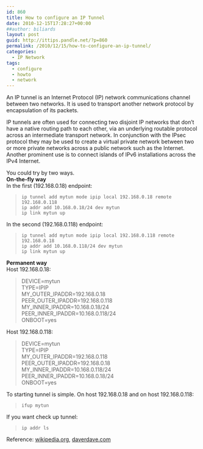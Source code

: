 ```yaml
---
id: 860
title: How to configure an IP Tunnel
date: 2010-12-15T17:28:27+00:00
##author: biliards
layout: post
guid: http://ittips.pandle.net/?p=860
permalink: /2010/12/15/how-to-configure-an-ip-tunnel/
categories:
  - IP Network
tags:
  - configure
  - howto
  - network
---
```

An IP tunnel is an Internet Protocol (IP) network communications channel between two networks. It is used to transport another network protocol by encapsulation of its packets.

IP tunnels are often used for connecting two disjoint IP networks that don&#8217;t have a native routing path to each other, via an underlying routable protocol across an intermediate transport network. In conjunction with the IPsec protocol they may be used to create a virtual private network between two or more private networks across a public network such as the Internet. Another prominent use is to connect islands of IPv6 installations across the IPv4 Internet.

You could try by two ways.  
**On-the-fly way**  
In the first (192.168.0.18) endpoint:  
> `ip tunnel add mytun mode ipip local 192.168.0.18 remote 192.168.0.118`<br />
`ip addr add 10.168.0.18/24 dev mytun`<br />
`ip link mytun up`  

In the second (192.168.0.118) endpoint:  
> `ip tunnel add mytun mode ipip local 192.168.0.118 remote 192.168.0.18`<br />
`ip addr add 10.168.0.118/24 dev mytun`<br />
`ip link mytun up`

**Permanent way**  
Host 192.168.0.18:  
> DEVICE=mytun<br />
TYPE=IPIP<br />
MY_OUTER_IPADDR=192.168.0.18<br />
PEER_OUTER_IPADDR=192.168.0.118<br />
MY_INNER_IPADDR=10.168.0.18/24<br />
PEER_INNER_IPADDR=10.168.0.118/24<br />
ONBOOT=yes

Host 192.168.0.118:  
> DEVICE=mytun<br />
TYPE=IPIP<br />
MY_OUTER_IPADDR=192.168.0.118<br />
PEER_OUTER_IPADDR=192.168.0.18<br />
MY_INNER_IPADDR=10.168.0.118/24<br />
PEER_INNER_IPADDR=10.168.0.18/24<br />
ONBOOT=yes

To starting tunnel is simple. On host 192.168.0.18 and on host 192.168.0.118:  
> `ifup mytun`

If you want check up tunnel:  
> `ip addr ls`

Reference: [wikipedia.org](http://en.wikipedia.org/wiki/IP_tunnel), [daverdave.com](http://www.daverdave.com/?q=node/105)
